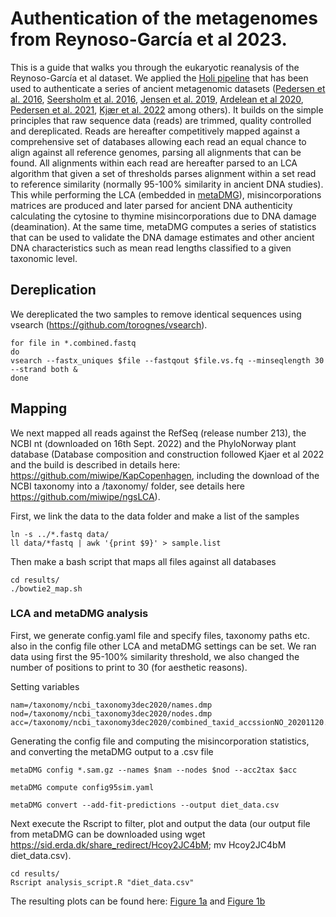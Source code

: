 # Authentication of the metagenomes from Reynoso-García et al 2023.

This is a guide that walks you through the eukaryotic reanalysis of the Reynoso-García et al dataset. We applied the [Holi pipeline](https://github.com/ancient-eDNA/Holi) that has been used to authenticate a series of ancient metagenomic datasets ([Pedersen et al. 2016](https://www.nature.com/articles/nature19085), [Seersholm et al. 2016](https://doi.org/10.1038/ncomms13389), [Jensen et al. 2019](https://doi.org/10.1038/s41467-019-13549-9), [Ardelean et al 2020](https://doi.org/10.1038/s41586-020-2509-0), [Pedersen et al. 2021](https://doi.org/10.1093/molbev/msab351), [Kjær et al. 2022](https://doi.org/10.1038/s41586-022-05453-y) among others). It builds on the simple principles that raw sequence data (reads) are trimmed, quality controlled and dereplicated. Reads are hereafter competitively mapped against a comprehensive set of databases allowing each read an equal chance to align against all reference genomes, parsing all alignments that can be found. All alignments within each read are hereafter parsed to an LCA algorithm that given a set of thresholds parses alignment within a set read to reference similarity (normally 95-100% similarity in ancient DNA studies). This while performing the LCA (embedded in [metaDMG](https://github.com/metaDMG-dev/metaDMG-core)), misincorporations matrices are produced and later parsed for ancient DNA authenticity calculating the cytosine to thymine misincorporations due to DNA damage (deamination). 
At the same time, metaDMG computes a series of statistics that can be used to validate the DNA damage estimates and other ancient DNA characteristics such as mean read lengths classified to a given taxonomic level.

## Dereplication

We dereplicated the two samples to remove identical sequences using vsearch (https://github.com/torognes/vsearch).

```
for file in *.combined.fastq
do
vsearch --fastx_uniques $file --fastqout $file.vs.fq --minseqlength 30 --strand both &
done
```
## Mapping
We next mapped all reads against the RefSeq (release number 213), the NCBI nt (downloaded on 16th Sept. 2022) and the PhyloNorway plant database (Database composition and construction followed Kjaer et al 2022 and the build is described in details here: https://github.com/miwipe/KapCopenhagen, including the download of the NCBI taxonomy into a /taxonomy/ folder, see details here https://github.com/miwipe/ngsLCA).

First, we link the data to the data folder and make a list of the samples 

```
ln -s ../*.fastq data/
ll data/*fastq | awk '{print $9}' > sample.list
```

Then make a bash script that maps all files against all databases

```
cd results/
./bowtie2_map.sh
```
### LCA and metaDMG analysis 

First, we generate config.yaml file and specify files, taxonomy paths etc. also in the config file other LCA and metaDMG settings can be set. We ran data using first the 95-100% similarity threshold, we also changed the number of positions to print to 30 (for aesthetic reasons). 

Setting variables
```
nam=/taxonomy/ncbi_taxonomy3dec2020/names.dmp
nod=/taxonomy/ncbi_taxonomy3dec2020/nodes.dmp
acc=/taxonomy/ncbi_taxonomy3dec2020/combined_taxid_accssionNO_20201120.gz
```

Generating the config file and computing the misincorporation statistics, and converting the metaDMG output to a .csv file
```
metaDMG config *.sam.gz --names $nam --nodes $nod --acc2tax $acc

metaDMG compute config95sim.yaml

metaDMG convert --add-fit-predictions --output diet_data.csv

```

Next execute the Rscript to filter, plot and output the data (our output file from metaDMG can be downloaded using wget https://sid.erda.dk/share_redirect/Hcoy2JC4bM; mv Hcoy2JC4bM diet_data.csv).
```
cd results/
Rscript analysis_script.R "diet_data.csv"
```
The resulting plots can be found here: [Figure 1a](https://github.com/AleksandraLaura/DietComment/blob/main/3.%20Eukaryotic%20Nuclear%20Genome%20Analysis/results/Damage_significance_Eukatota95sim.pdf) and [Figure 1b](https://github.com/AleksandraLaura/DietComment/blob/main/3.%20Eukaryotic%20Nuclear%20Genome%20Analysis/results/density_meanlength.pdf)





